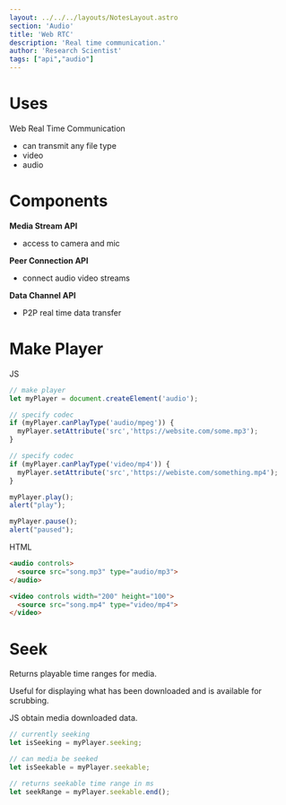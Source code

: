 ```yaml
---
layout: ../../../layouts/NotesLayout.astro
section: 'Audio'
title: 'Web RTC'
description: 'Real time communication.'
author: 'Research Scientist'
tags: ["api","audio"]
---
```


# Uses

Web Real Time Communication

- can transmit any file type
- video
- audio

# Components

**Media Stream API**

- access to camera and mic

**Peer Connection API**

- connect audio video streams

**Data Channel API**

- P2P real time data transfer

# Make Player

JS

```js
// make player
let myPlayer = document.createElement('audio');

// specify codec
if (myPlayer.canPlayType('audio/mpeg')) {
  myPlayer.setAttribute('src','https://website.com/some.mp3');
}

// specify codec
if (myPlayer.canPlayType('video/mp4')) {
  myPlayer.setAttribute('src','https://webiste.com/something.mp4');
}

myPlayer.play();
alert("play");

myPlayer.pause();
alert("paused");
```

HTML

```html
<audio controls>
  <source src="song.mp3" type="audio/mp3">
</audio>

<video controls width="200" height="100">
  <source src="song.mp4" type="video/mp4">
</video>
```

# Seek

Returns playable time ranges for media.

Useful for displaying what has been downloaded and is available for scrubbing.

JS obtain media downloaded data.

```js
// currently seeking
let isSeeking = myPlayer.seeking;

// can media be seeked
let isSeekable = myPlayer.seekable;

// returns seekable time range in ms
let seekRange = myPlayer.seekable.end();
```
